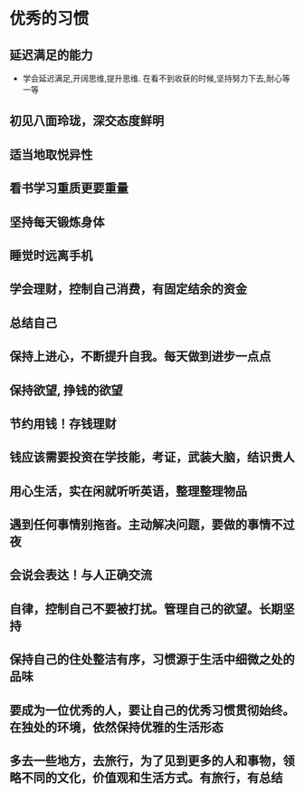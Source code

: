 # 优秀的习惯

## 延迟满足的能力

- 学会延迟满足,开阔思维,提升思维. 在看不到收获的时候,坚持努力下去,耐心等一等

## 初见八面玲珑，深交态度鲜明

## 适当地取悦异性

## 看书学习重质更要重量

## 坚持每天锻炼身体

## 睡觉时远离手机

## 学会理财，控制自己消费，有固定结余的资金

## 总结自己

## 保持上进心，不断提升自我。每天做到进步一点点

## 保持欲望, 挣钱的欲望

## 节约用钱！存钱理财

## 钱应该需要投资在学技能，考证，武装大脑，结识贵人

## 用心生活，实在闲就听听英语，整理整理物品

## 遇到任何事情别拖沓。主动解决问题，要做的事情不过夜

## 会说会表达！与人正确交流

## 自律，控制自己不要被打扰。管理自己的欲望。长期坚持

## 保持自己的住处整洁有序，习惯源于生活中细微之处的品味

## 要成为一位优秀的人，要让自己的优秀习惯贯彻始终。在独处的环境，依然保持优雅的生活形态

## 多去一些地方，去旅行，为了见到更多的人和事物，领略不同的文化，价值观和生活方式。有旅行，有总结
